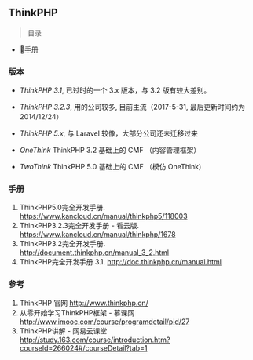 ## ThinkPHP

> 目录
* [手册](#手册)

### 版本 

* *ThinkPHP 3.1*, 已过时的一个 3.x 版本，与 3.2 版有较大差别。

* *ThinkPHP 3.2.3*, 用的公司较多, 目前主流（2017-5-31, 最后更新时间约为 2014/12/24）

* *ThinkPHP 5.x*, 与 Laravel 较像，大部分公司还未迁移过来

* *OneThink* ThinkPHP 3.2 基础上的 CMF （内容管理框架）

* *TwoThink* ThinkPHP 5.0 基础上的 CMF （模仿 OneThink)






### 手册

1. ThinkPHP5.0完全开发手册. https://www.kancloud.cn/manual/thinkphp5/118003
2. ThinkPHP3.2.3完全开发手册 - 看云版. https://www.kancloud.cn/manual/thinkphp/1678
2. ThinkPHP3.2完全开发手册. http://document.thinkphp.cn/manual_3_2.html
3. ThinkPHP完全开发手册 3.1. http://doc.thinkphp.cn/manual.html


### 参考

1. ThinkPHP 官网  http://www.thinkphp.cn/
2. 从零开始学习ThinkPHP框架 - 慕课网  http://www.imooc.com/course/programdetail/pid/27
3. ThinkPHP讲解 - 网易云课堂  http://study.163.com/course/introduction.htm?courseId=266024#/courseDetail?tab=1

